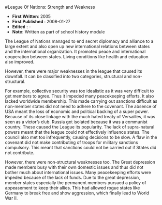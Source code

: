 #League Of Nations: Strength and Weakness

* **First Written**: 2005
* **First Published** : 2008-01-27
* **Edited** : -
* **Note:** Written as part of school history module

The League of Nations managed to end secret diplomacy and alliance to a large extent and also open up new international relations between states and the international organization. It promoted peace and international cooperation between states. Living conditions like health and education also improved.

However, there were major weaknesses in the league that caused its downfall. It can be classified into two categories, structural and non-structural.

For example, collective security was too idealistic as it was very difficult to get members to agree. Thus it impeded many peacekeeping efforts. It also lacked worldwide membership. This made carrying out sanctions difficult as non-member states did not need to adhere to the covenant. The absence of USA meant the loss of economic and political backing of a super power. Because of its close linkage with the much hated treaty of Versailles, it was seen as a victor’s club. Russia got isolated because it was a communist country. These caused the League its popularity. The lack of supra-natural powers meant that the league could not effectively influence states. The council also met too infrequently, causing decisions to be slow. A flaw in the covenant did not make contributing of troops for military sanctions compulsory. This meant that sanctions could not be carried out if States did not contribute.

However, there were non-structural weaknesses too. The Great depression made members busy with their own domestic issues and thus did not bother much about international issues. Many peacekeeping efforts were impeded because of the lack of funds. Due to the great depression, member states especially the permanent members pursued a policy of appeasement to keep their allies. This had allowed rogue states like Germany to break free and show aggression, which finally lead to World War II.

